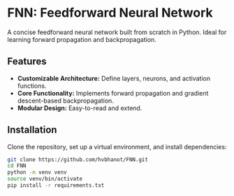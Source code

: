 # FNN: Feedforward Neural Network

A concise feedforward neural network built from scratch in Python. Ideal for learning forward propagation and backpropagation.

## Features
- **Customizable Architecture:** Define layers, neurons, and activation functions.
- **Core Functionality:** Implements forward propagation and gradient descent-based backpropagation.
- **Modular Design:** Easy-to-read and extend.

## Installation

Clone the repository, set up a virtual environment, and install dependencies:

```bash
git clone https://github.com/hvbhanot/FNN.git
cd FNN
python -m venv venv
source venv/bin/activate 
pip install -r requirements.txt

